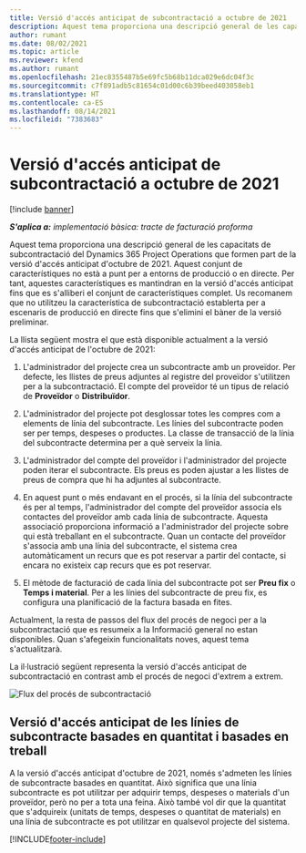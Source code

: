 ```yaml
---
title: Versió d'accés anticipat de subcontractació a octubre de 2021
description: Aquest tema proporciona una descripció general de les capacitats de subcontractació del Project Operations que formen part de la versió d'accés anticipat d'octubre de 2021.
author: rumant
ms.date: 08/02/2021
ms.topic: article
ms.reviewer: kfend
ms.author: rumant
ms.openlocfilehash: 21ec8355487b5e69fc5b68b11dca029e6dc04f3c
ms.sourcegitcommit: c7f891adb5c81654c01d00c6b39beed403058eb1
ms.translationtype: HT
ms.contentlocale: ca-ES
ms.lasthandoff: 08/14/2021
ms.locfileid: "7383683"
---
```

# <a name="subcontracting-in-october-2021-early-access-release"></a>Versió d'accés anticipat de subcontractació a octubre de 2021

[!include [banner](../../includes/dataverse-preview.md)]

_**S'aplica a:** implementació bàsica: tracte de facturació proforma_

Aquest tema proporciona una descripció general de les capacitats de subcontractació del Dynamics 365 Project Operations que formen part de la versió d'accés anticipat d'octubre de 2021. Aquest conjunt de característiques no està a punt per a entorns de producció o en directe. Per tant, aquestes característiques es mantindran en la versió d'accés anticipat fins que es s'alliberi el conjunt de característiques complet. Us recomanem que no utilitzeu la característica de subcontractació establerta per a escenaris de producció en directe fins que s'elimini el bàner de la versió preliminar. 

La llista següent mostra el que està disponible actualment a la versió d'accés anticipat de l'octubre de 2021:

1. L'administrador del projecte crea un subcontracte amb un proveïdor. Per defecte, les llistes de preus adjuntes al registre del proveïdor s'utilitzen per a la subcontractació. El compte del proveïdor té un tipus de relació de **Proveïdor** o **Distribuïdor**.

2. L'administrador del projecte pot desglossar totes les compres com a elements de línia del subcontracte. Les línies del subcontracte poden ser per temps, despeses o productes. La classe de transacció de la línia del subcontracte determina per a què serveix la línia.

3. L'administrador del compte del proveïdor i l'administrador del projecte poden iterar el subcontracte. Els preus es poden ajustar a les llistes de preus de compra que hi ha adjuntes al subcontracte.

4. En aquest punt o més endavant en el procés, si la línia del subcontracte és per al temps, l'administrador del compte del proveïdor associa els contactes del proveïdor amb cada línia de subcontracte. Aquesta associació proporciona informació a l'administrador del projecte sobre qui està treballant en el subcontracte. Quan un contacte del proveïdor s'associa amb una línia del subcontracte, el sistema crea automàticament un recurs que es pot reservar a partir del contacte, si encara no existeix cap recurs que es pot reservar.

5. El mètode de facturació de cada línia del subcontracte pot ser **Preu fix** o **Temps i material**. Per a les línies del subcontracte de preu fix, es configura una planificació de la factura basada en fites.

Actualment, la resta de passos del flux del procés de negoci per a la subcontractació que es resumeix a la Informació general no estan disponibles. Quan s'afegeixin funcionalitats noves, aquest tema s'actualitzarà. 

La il·lustració següent representa la versió d'accés anticipat de subcontractació en contrast amb el procés de negoci d'extrem a extrem.

![Flux del procés de subcontractació](../media/SubcontractingEAFlow.png)  


## <a name="quantity-based-and-work-based-subcontract-lines-early-access-release"></a>Versió d'accés anticipat de les línies de subcontracte basades en quantitat i basades en treball
A la versió d'accés anticipat d'octubre de 2021, només s'admeten les línies de subcontracte basades en quantitat. Això significa que una línia subcontracte es pot utilitzar per adquirir temps, despeses o materials d'un proveïdor, però no per a tota una feina. Això també vol dir que la quantitat que s'adquireix (unitats de temps, despeses o quantitat de materials) en una línia de subcontracte es pot utilitzar en qualsevol projecte del sistema.



[!INCLUDE[footer-include](../../includes/footer-banner.md)]
